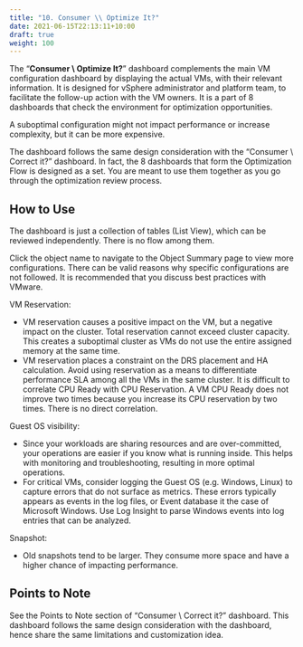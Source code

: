 ```yaml
---
title: "10. Consumer \\ Optimize It?"
date: 2021-06-15T22:13:11+10:00
draft: true
weight: 100
---
```


The “**Consumer \ Optimize It?**” dashboard complements the main VM configuration dashboard by displaying the actual VMs, with their relevant information. It is designed for vSphere administrator and platform team, to facilitate the follow-up action with the VM owners. It is a part of 8 dashboards that check the environment for optimization opportunities. 

A suboptimal configuration might not impact performance or increase complexity, but it can be more expensive.

The dashboard follows the same design consideration with the “Consumer \ Correct it?” dashboard. In fact, the 8 dashboards that form the Optimization Flow is designed as a set. You are meant to use them together as you go through the optimization review process. 

## How to Use

The dashboard is just a collection of tables (List View), which can be reviewed independently. There is no flow among them.

Click the object name to navigate to the Object Summary page to view more configurations. There can be valid reasons why specific configurations are not followed. It is recommended that you discuss best practices with VMware.

VM Reservation: 
- VM reservation causes a positive impact on the VM, but a negative impact on the cluster. Total reservation cannot exceed cluster capacity. This creates a suboptimal cluster as VMs do not use the entire assigned memory at the same time.
- VM reservation places a constraint on the DRS placement and HA calculation. Avoid using reservation as a means to differentiate performance SLA among all the VMs in the same cluster. It is difficult to correlate CPU Ready with CPU Reservation. A VM CPU Ready does not improve two times because you increase its CPU reservation by two times. There is no direct correlation.

Guest OS visibility: 
- Since your workloads are sharing resources and are over-committed, your operations are easier if you know what is running inside. This helps with monitoring and troubleshooting, resulting in more optimal operations.
- For critical VMs, consider logging the Guest OS (e.g. Windows, Linux) to capture errors that do not surface as metrics. These errors typically appears as events in the log files, or Event database it the case of Microsoft Windows. Use Log Insight to parse Windows events into log entries that can be analyzed.

Snapshot: 
- Old snapshots tend to be larger. They consume more space and have a higher chance of impacting performance.

## Points to Note

See the Points to Note section of “Consumer \ Correct it?” dashboard. This dashboard follows the same design consideration with the dashboard, hence share the same limitations and customization idea.

